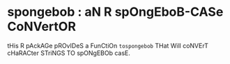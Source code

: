 # spongebob : aN R spOngEboB-CASe CoNVertOR

tHis R pAckAGe pROvIDeS a FunCtiOn `tospongebob` THat Will coNVErT cHaRACter STriNGS TO spONgEBOb casE.
